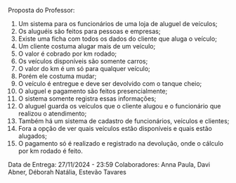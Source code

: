Proposta do Professor:

1. Um sistema para os funcionários de uma loja de aluguel de veículos;
2. Os aluguéis são feitos para pessoas e empresas;
3. Existe uma ficha com todos os dados do cliente que aluga o veículo;
4. Um cliente costuma alugar mais de um veículo;
5. O valor é cobrado por km rodado;
6. Os veículos disponíveis são somente carros;
7. O valor do km é um só para qualquer veículo;
8. Porém ele costuma mudar;
9. O veículo é entregue e deve ser devolvido com o tanque cheio;
10. O aluguel e pagamento são feitos presencialmente;
11. O sistema somente registra essas informações;
12. O aluguel guarda os veículos que o cliente alugou e o funcionário que realizou o atendimento;
13. Também há um sistema de cadastro de funcionários, veículos e clientes;
14. Fora a opção de ver quais veículos estão disponíveis e quais estão alugados;
15. O pagamento só é realizado e registrado na devolução, onde o cálculo por km rodado é feito.

Data de Entrega: 27/11/2024 - 23:59
Colaboradores: Anna Paula, Davi Abner, Déborah Natália, Estevão Tavares
